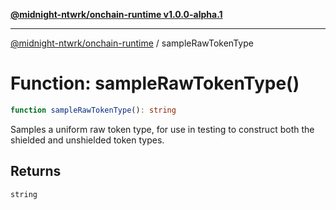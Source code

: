[**@midnight-ntwrk/onchain-runtime v1.0.0-alpha.1**](../README.md)

***

[@midnight-ntwrk/onchain-runtime](../globals.md) / sampleRawTokenType

# Function: sampleRawTokenType()

```ts
function sampleRawTokenType(): string
```

Samples a uniform raw token type, for use in testing to construct
both the shielded and unshielded token types.

## Returns

`string`
